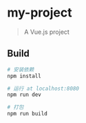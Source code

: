 # my-project

> A Vue.js project
## Build
``` bash
# 安装依赖
npm install

# 运行 at localhost:8080
npm run dev

# 打包
npm run build

```
